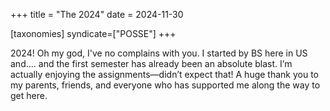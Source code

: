 +++
title = "The 2024"
date = 2024-11-30

[taxonomies]
syndicate=["POSSE"]
+++


2024!  Oh my god, I've no complains with you. I started by BS here in US
and.... and the first semester has already been an absolute blast. I’m actually
enjoying the assignments—didn’t expect that! A huge thank you to my parents,
friends, and everyone who has supported me along the way to get here.


<!-- links -->
[haylxon]: https://github.com/pwnwriter/haylxon
[hysp]: https://github.com/pwnwriter/hysp
[threatcon]: https://threatcon.io

